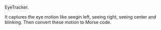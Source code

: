 EyeTracker.

It captures the eye motion like seegin left, seeing right, seeing center and blinking. Then convert these motion to Morse code. 